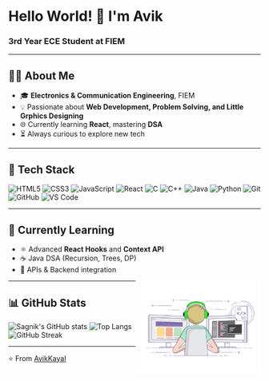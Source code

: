 # Hello World! 👋 I'm Avik

### 3rd Year ECE Student at FIEM

---

## 👨‍💻 About Me

- 🎓 **Electronics & Communication Engineering**, FIEM  
- 💡 Passionate about **Web Development, Problem Solving, and Little Grphics Designing**  
- 🌐 Currently learning **React**, mastering **DSA**  
- ⏳ Always curious to explore new tech  

---

## 🧰 Tech Stack

![HTML5](https://img.shields.io/badge/HTML5-E34F26?style=for-the-badge&logo=html5&logoColor=white)
![CSS3](https://img.shields.io/badge/CSS3-1572B6?style=for-the-badge&logo=css3&logoColor=white)
![JavaScript](https://img.shields.io/badge/JavaScript-323330?style=for-the-badge&logo=javascript&logoColor=F7DF1E)
![React](https://img.shields.io/badge/React-20232A?style=for-the-badge&logo=react&logoColor=61DAFB)
![C](https://img.shields.io/badge/C-00599C?style=for-the-badge&logo=c&logoColor=white)
![C++](https://img.shields.io/badge/C++-00599C?style=for-the-badge&logo=cplusplus&logoColor=white)
![Java](https://img.shields.io/badge/Java-ED8B00?style=for-the-badge&logo=openjdk&logoColor=white)
![Python](https://img.shields.io/badge/Python-3776AB?style=for-the-badge&logo=python&logoColor=white)
![Git](https://img.shields.io/badge/Git-F05032?style=for-the-badge&logo=git&logoColor=white)
![GitHub](https://img.shields.io/badge/GitHub-181717?style=for-the-badge&logo=github&logoColor=white)
![VS Code](https://img.shields.io/badge/VS_Code-0078D4?style=for-the-badge&logo=visual-studio-code&logoColor=white)

---

## 🚀 Currently Learning

- ⚛️ Advanced **React Hooks** and **Context API**
- ☕ Java DSA (Recursion, Trees, DP)
- 🔗 APIs & Backend integration

<img align="right" alt="Coding" width="250" src="https://raw.githubusercontent.com/devSouvik/devSouvik/master/gif3.gif" />

---

## 📊 GitHub Stats

![Sagnik's GitHub stats](https://github-readme-stats.vercel.app/api?username=YOUR_USERNAME&show_icons=true&theme=tokyonight)
![Top Langs](https://github-readme-stats.vercel.app/api/top-langs/?username=YOUR_USERNAME&layout=compact&theme=tokyonight)
![GitHub Streak](https://streak-stats.demolab.com?user=YOUR_USERNAME&theme=tokyonight)

---

⭐️ From [AvikKayal](https://github.com/AvikKayal)
